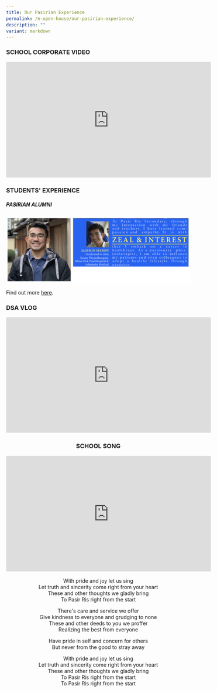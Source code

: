 ```yaml
---
title: Our Pasirian Experience
permalink: /e-open-house/our-pasirian-experience/
description: ""
variant: markdown
---
```

### **SCHOOL CORPORATE VIDEO**

<div style="text-align:center">
<iframe width="560" height="315" src="https://www.youtube.com/embed/GOF8jI49lWc" title="YouTube video player" frameborder="0" allow="accelerometer; autoplay; clipboard-write; encrypted-media; gyroscope; picture-in-picture; web-share" allowfullscreen=""></iframe></div>

### **STUDENTS' EXPERIENCE**

##### **PASIRIAN ALUMNI**

<img class="center" src="/images/alumni.png">

Find out more [here](/about-us/our-partners/alumni/).

### **DSA VLOG**
<div style="text-align:center">
<iframe allowfullscreen="" allow="accelerometer; autoplay; clipboard-write; encrypted-media; gyroscope; picture-in-picture; web-share" frameborder="0" title="YouTube video player" src="https://www.youtube.com/embed/q20cKmMot6o?si=Sc7OoMbikxv4tQxL" height="315" width="560"></iframe>

### **SCHOOL SONG**

<div style="text-align:center">
<iframe width="560" height="315" src="https://www.youtube.com/embed/pzvipntESGg" title="YouTube video player" frameborder="0" allow="accelerometer; autoplay; clipboard-write; encrypted-media; gyroscope; picture-in-picture; web-share" allowfullscreen=""></iframe></div>

<p align="center">
With pride and joy let us sing<br>  
Let truth and sincerity come right from your heart<br>  
These and other thoughts we gladly bring<br>  
To Pasir Ris right from the start<br>  
</p>
<p align="center">
There's care and service we offer<br>  
Give kindness to everyone and grudging to none<br>  
These and other deeds to you we proffer<br>  
Realizing the best from everyone<br>  
</p>  
<p align="center">
Have pride in self and concern for others<br>  
But never from the good to stray away<br>  
</p>  
<p align="center">	
With pride and joy let us sing<br>  
Let truth and sincerity come right from your heart<br>  
These and other thoughts we gladly bring<br>  
To Pasir Ris right from the start<br>  
To Pasir Ris right from the start
</p></div>